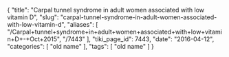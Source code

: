 {
    "title": "Carpal tunnel syndrome in adult women associated with low vitamin D",
    "slug": "carpal-tunnel-syndrome-in-adult-women-associated-with-low-vitamin-d",
    "aliases": [
        "/Carpal+tunnel+syndrome+in+adult+women+associated+with+low+vitamin+D+-+Oct+2015",
        "/7443"
    ],
    "tiki_page_id": 7443,
    "date": "2016-04-12",
    "categories": [
        "old name"
    ],
    "tags": [
        "old name"
    ]
}